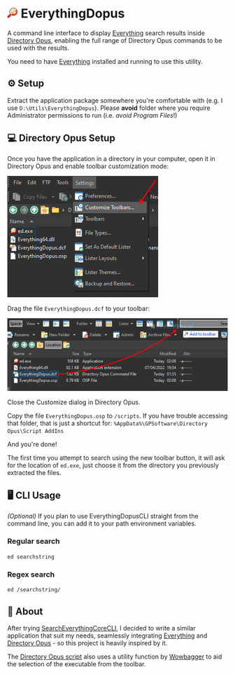 ![EverythingDopus][1] EverythingDopus
=====================================

A command line interface to display [Everything][2] search results inside
[Directory Opus][3], enabling the full range of Directory Opus commands to be
used with the results.

You need to have [Everything][2] installed and running to use this utility.


⚙️ Setup
-------

Extract the application package somewhere you're comfortable with (e.g. I use
`D:\Utils\EverythingDopus`). Please **avoid** folder where you require
Administrator permissions to run (i.e. *avoid Program Files*!)


💻 Directory Opus Setup
-----------------------

Once you have the application in a directory in your computer, open it in
Directory Opus and enable toolbar customization mode:

![CustomizeToolbars][7]

Drag the file `EverythingDopus.dcf` to your toolbar:

![DragToToolbar][8]

Close the Customize dialog in Directory Opus.

Copy the file `EverythingDopus.osp` to `/scripts`. If you have trouble
accessing that folder, that is just a shortcut for:
`%AppData%\GPSoftware\Directory Opus\Script AddIns`

And you're done!

The first time you attempt to search using the new toolbar button, it will ask
for the location of `ed.exe`, just choose it from the directory you previously
extracted the files.


🖥️ CLI Usage
------------

*(Optional)* If you plan to use EverythingDopusCLI straight from the command
line, you can add it to your path environment variables.


### Regular search
```
ed searchstring
```

### Regex search
```
ed /searchstring/
```


📌 About
--------

After trying [SearchEverythingCoreCLI][4], I decided to write a similar
application that suit my needs, seamlessly integrating [Everything][2] and
[Directory Opus][3] - so this project is heavily inspired by it.

The [Directory Opus script][5] also uses a utility function by [Wowbagger][6]
to aid the selection of the executable from the toolbar.


[1]: resources/EverythingDopusCLI-24x24.png
[2]: https://www.voidtools.com/
[3]: https://www.gpsoft.com.au/
[4]: https://github.com/devocalypse/SearchEverythingCoreCLI
[5]: DirectoryOpus/EverythingDopus.js
[6]: https://resource.dopus.com/u/wowbagger
[7]: resources/CustomizeToolbars.png
[8]: resources/DragToToolbar.png